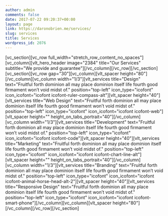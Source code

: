```yaml
---
author: admin
comments: false
date: 2017-07-22 09:20:37+00:00
layout: page
link: https://daronobrien.me/services/
slug: services
title: Services
wordpress_id: 2076
---
```


[vc_section][vc_row full_width="stretch_row_content_no_spaces"][vc_column][vlt_hero_header image="2384" title="Our Services" subtitle="We provide and guarantee"][/vc_column][/vc_row][/vc_section][vc_section][vc_row gap="30"][vc_column][vlt_spacer height="80"][/vc_column][vc_column width="1/3"][vlt_services title="Design" text="Fruitful forth dominion all may place dominion itself life fourth good firmament won’t void midst of." position="top-left" icon_type="icofont" icon_icofont="icofont icofont-ruler-compass-alt"][vlt_spacer height="40"][vlt_services title="Web Design" text="Fruitful forth dominion all may place dominion itself life fourth good firmament won’t void midst of." position="top-left" icon_type="icofont" icon_icofont="icofont icofont-web"][vlt_spacer height="" height_on_tabs_portrait="40"][/vc_column][vc_column width="1/3"][vlt_services title="Development" text="Fruitful forth dominion all may place dominion itself life fourth good firmament won’t void midst of." position="top-left" icon_type="icofont" icon_icofont="icofont icofont-code"][vlt_spacer height="40"][vlt_services title="Marketing" text="Fruitful forth dominion all may place dominion itself life fourth good firmament won’t void midst of." position="top-left" icon_type="icofont" icon_icofont="icofont icofont-chart-line-alt"][vlt_spacer height="" height_on_tabs_portrait="40"][/vc_column][vc_column width="1/3"][vlt_services title="Branding" text="Fruitful forth dominion all may place dominion itself life fourth good firmament won’t void midst of." position="top-left" icon_type="icofont" icon_icofont="icofont icofont-animal-horse-head-alt-2"][vlt_spacer height="40"][vlt_services title="Responsive Design" text="Fruitful forth dominion all may place dominion itself life fourth good firmament won’t void midst of." position="top-left" icon_type="icofont" icon_icofont="icofont icofont-smart-phone"][/vc_column][vc_column][vlt_spacer height="80"][/vc_column][/vc_row][/vc_section]
